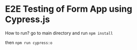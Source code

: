 # E2E Testing of Form App using Cypress.js

How to run?
go to main directory and run
`npm install`

then
`npm run cypress:o`
